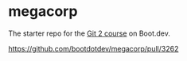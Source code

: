 # megacorp

The starter repo for the [Git 2 course](https://www.boot.dev/learn/learn-git-2) on Boot.dev.

https://github.com/bootdotdev/megacorp/pull/3262
